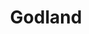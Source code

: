 ---
title: "Godland"
year: 2022
rating: 4.5
stars: "★★★★½"
rewatched: false
permalink: "godland"
watched_on: 2023-03-04
---